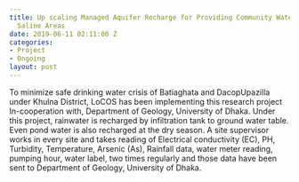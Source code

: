 ```yaml
---
title: Up scaling Managed Aquifer Recharge for Providing Community Water Supply in
  Saline Areas
date: 2019-06-11 02:11:00 Z
categories:
- Project
- Ongoing
layout: post
---
```


To minimize safe drinking water crisis of Batiaghata and DacopUpazilla under Khulna District, LoCOS has been implementing this research project In-cooperation with, Department of Geology, University of Dhaka. Under this project, rainwater is recharged by infiltration tank to ground water table. Even pond water is also recharged at the dry season. A site supervisor works in every site and takes reading of Electrical conductivity (EC), PH, Turbidity, Temperature, Arsenic (As), Rainfall data, water meter reading, pumping hour, water label, two times regularly and those data have been sent to Department of Geology, University of Dhaka.